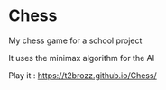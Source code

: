 # Chess
My chess game for a school project


It uses the minimax algorithm for the AI


Play it : https://t2brozz.github.io/Chess/
